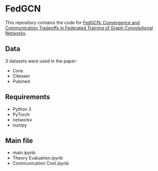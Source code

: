 FedGCN
=====

This repository contains the code for [FedGCN: Convergence and Communication Tradeoffs in Federated Training of Graph Convolutional Networks](https://arxiv.org/abs/2201.12433).

## Data

3 datasets were used in the paper:

- Cora
- Citeseer
- Pubmed

## Requirements
  * Python 3
  * PyTorch
  * networkx
  * numpy

## Main file
  * main.ipynb
  * Theory Evaluation.ipynb
  * Communication Cost.ipynb
